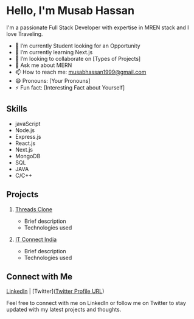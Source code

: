# Hello, I'm Musab Hassan

I'm a passionate Full Stack Developer with expertise in MREN stack and I love Traveling.

- 🔭 I’m currently Student looking for an Opportunity
- 🌱 I’m currently learning Next.js
- 👯 I’m looking to collaborate on [Types of Projects]
- 💬 Ask me about MERN
- 📫 How to reach me: musabhassan1999@gmail.com
- 😄 Pronouns: [Your Pronouns]
- ⚡ Fun fact: [Interesting Fact about Yourself]

## Skills

- javaScript
- Node.js
- Express.js
- React.js
- Next.js
- MongoDB
- SQL
- JAVA
- C/C++

## Projects

1. [Threads Clone]([Link](https://threads-musab.vercel.app/))
   - Brief description
   - Technologies used

2. [IT Connect India]([Link](https://itconnectindia.com/))
   - Brief description
   - Technologies used

## Connect with Me

[LinkedIn]([Link](https://www.linkedin.com/in/musab0712/)) | [Twitter]([Twitter Profile URL](https://twitter.com/musab0712))

Feel free to connect with me on LinkedIn or follow me on Twitter to stay updated with my latest projects and thoughts.
